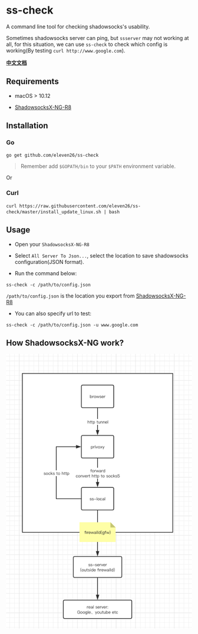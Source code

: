 # ss-check

A command line tool for checking shadowsocks's usability.

Sometimes shadowsocks server can ping, but `ssserver` may not working at all, for this situation, we can use `ss-check` to check which config is working(By testing `curl http://www.google.com`).

**[中文文档](https://github.com/eleven26/ss-check/blob/master/README-CN.md)**


## Requirements

* macOS > 10.12

* [ShadowsocksX-NG-R8](https://github.com/paradiseduo/ShadowsocksX-NG-R8)


## Installation

### Go

```
go get github.com/eleven26/ss-check 
```

> Remember add `$GOPATH/bin` to your `$PATH` environment variable.

Or

### Curl

```
curl https://raw.githubusercontent.com/eleven26/ss-check/master/install_update_linux.sh | bash
```


## Usage

* Open your `ShadowsocksX-NG-R8`

* Select `All Server To Json...`, select the location to save shadowsocks configuration(JSON format).

* Run the command below:

```
ss-check -c /path/to/config.json
```

`/path/to/config.json` is the location you export from [ShadowsocksX-NG-R8](https://github.com/paradiseduo/ShadowsocksX-NG-R8)

* You can also specify url to test:

```
ss-check -c /path/to/config.json -u www.google.com
```


## How ShadowsocksX-NG work?

![ss-proxy](https://github.com/eleven26/ss-check/blob/master/ss-proxy.png)
